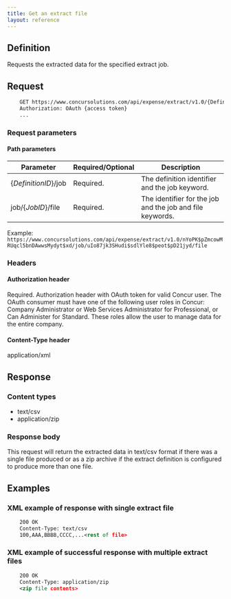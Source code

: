 ```yaml
---
title: Get an extract file
layout: reference
---
```


##  Definition
Requests the extracted data for the specified extract job.

## Request

```xml
    GET https://www.concursolutions.com/api/expense/extract/v1.0/{DefinitionID}/job/{JobID}/file HTTP/1.1
    Authorization: OAuth {access token}
    ...
```

### Request parameters

#### Path parameters

| Parameter |Required/Optional| Description |
|-----------------|--------|-----------------------------|
| {_DefinitionID_}/job | Required. | The definition identifier and the job keyword. |
| job/{_JobID_}/file | Required. | The identifier for the job and the job and file keywords. |

Example: `https://www.concursolutions.com/api/expense/extract/v1.0/nYoPK$pZmcowMRUqcl5bnDAwwsMydyt$xd/job/uIo87jk3SHudi$sdlYle8$peot$pD21jyd/file` 

### Headers

#### Authorization header
Required. Authorization header with OAuth token for valid Concur user. The OAuth consumer must have one of the following user roles in Concur: Company Administrator or Web Services Administrator for Professional, or Can Administer for Standard. These roles allow the user to manage data for the entire company. 

#### Content-Type header
application/xml

##  Response

### Content types

* text/csv
* application/zip

### Response body

This request will return the extracted data in text/csv format if there was a single file produced or as a zip archive if the extract definition is configured to produce more than one file.

## Examples

###  XML example of response with single extract file

```xml
    200 OK
    Content-Type: text/csv
    100,AAA,BBBB,CCCC,...<rest of file>
```

###  XML example of successful response with multiple extract files

```xml
    200 OK
    Content-Type: application/zip
    <zip file contents>
```
